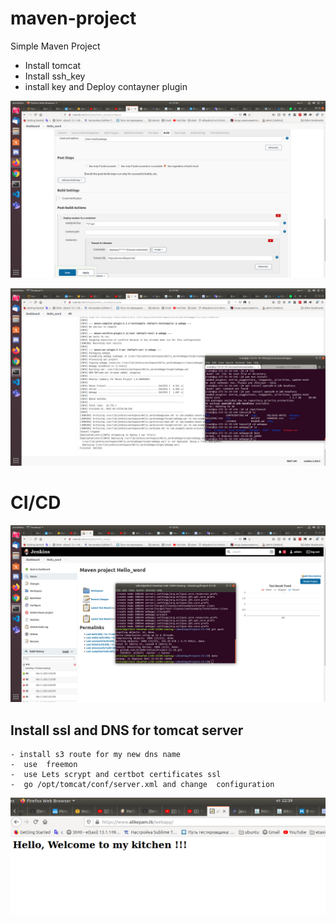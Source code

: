 # maven-project

  Simple Maven Project

 - Install tomcat
 - Install ssh_key
 - install key and Deploy contayner plugin
  
 
  ![Images](https://github.com/AlikMkrtchian/Projec-tomcat-git-jenkins/blob/master/Screenshot%20from%202021-03-11%2021-34-40.png)

  ![Images](https://github.com/AlikMkrtchian/Projec-tomcat-git-jenkins/blob/master/Screenshot%20from%202021-03-11%2021-34-18.png)
  
  
   # CI/CD
  ![Images](https://github.com/AlikMkrtchian/Projec-tomcat-git-jenkins/blob/master/Screenshot%20from%202021-03-11%2022-35-06.png)

  ## Install ssl and DNS for tomcat server
   
    - install s3 route for my new dns name
    -  use  freemon 
    -  use Lets scrypt and certbot certificates ssl 
    -  go /opt/tomcat/conf/server.xml and change  configuration
  ![Images](https://github.com/AlikMkrtchian/Projec-tomcat-git-jenkins/blob/master/DeepinScreenshot_select-area_20210311223956.png)
